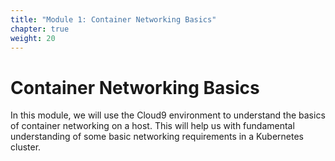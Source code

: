 ```yaml
---
title: "Module 1: Container Networking Basics"
chapter: true
weight: 20
---
```


# Container Networking Basics

In this module, we will use the Cloud9 environment to understand the basics of container networking on a host. This will help us with fundamental understanding of some basic networking requirements in a Kubernetes cluster.




